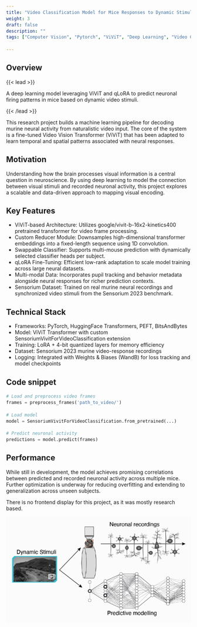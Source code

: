 ```yaml
---
title: "Video Classification Model for Mice Responses to Dynamic Stimuli"
weight: 3
draft: false
description: ""
tags: ["Computer Vision", "Pytorch", "ViViT", "Deep Learning", "Video Classification", "qLORA"]

---
```


## Overview
{{< lead >}}

A deep learning model leveraging ViViT and qLoRA to predict neuronal firing patterns in mice based on dynamic video stimuli.

{{< /lead >}}

This research project builds a machine learning pipeline for decoding murine neural activity from naturalistic video input. The core of the system is a fine-tuned Video Vision Transformer (ViViT) that has been adapted to learn temporal and spatial patterns associated with neural responses.

## Motivation
Understanding how the brain processes visual information is a central question in neuroscience. By using deep learning to model the connection between visual stimuli and recorded neuronal activity, this project explores a scalable and data-driven approach to mapping visual encoding.

## Key Features 
- ViViT-based Architecture: Utilizes google/vivit-b-16x2-kinetics400 pretrained transformer for video frame processing.
- Custom Reducer Module: Downsamples high-dimensional transformer embeddings into a fixed-length sequence using 1D convolution.
- Swappable Classifier: Supports multi-mouse prediction with dynamically selected classifier heads per subject.
- qLoRA Fine-Tuning: Efficient low-rank adaptation to scale model training across large neural datasets.
- Multi-modal Data: Incorporates pupil tracking and behavior metadata alongside neural responses for richer prediction contexts.
- Sensorium Dataset: Trained on real murine neural recordings and synchronized video stimuli from the Sensorium 2023 benchmark.

## Technical Stack
- Frameworks: PyTorch, HuggingFace Transformers, PEFT, BitsAndBytes
- Model: ViViT Transformer with custom SensoriumVivitForVideoClassification extension
- Training: LoRA + 4-bit quantized layers for memory efficiency
- Dataset: Sensorium 2023 murine video-response recordings
- Logging: Integrated with Weights & Biases (WandB) for loss tracking and model checkpoints

## Code snippet 
```python
# Load and preprocess video frames
frames = preprocess_frames('path_to_video/')

# Load model
model = SensoriumVivitForVideoClassification.from_pretrained(...)

# Predict neuronal activity
predictions = model.predict(frames)
```

## Performance
While still in development, the model achieves promising correlations between predicted and recorded neuronal activity across multiple mice. Further optimization is underway for reducing overfitting and extending to generalization across unseen subjects.

There is no frontend display for this project, as it was mostly research based. 





  <img src="sensorium.png" alt="Main Screen" />


